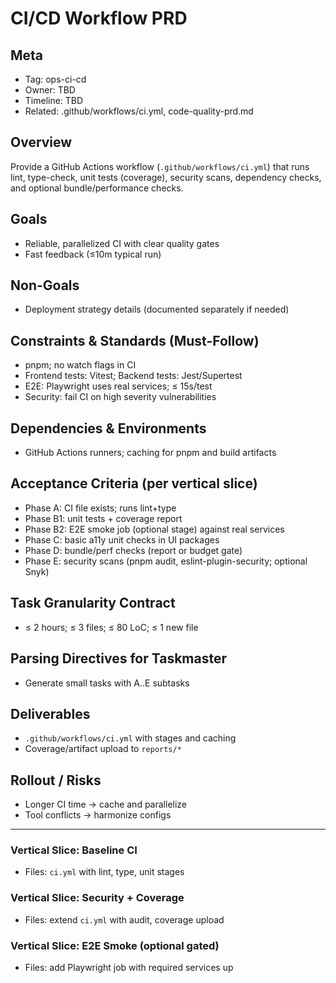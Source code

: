 # CI/CD Workflow PRD

## Meta
- Tag: ops-ci-cd
- Owner: TBD
- Timeline: TBD
- Related: .github/workflows/ci.yml, code-quality-prd.md

## Overview
Provide a GitHub Actions workflow (`.github/workflows/ci.yml`) that runs lint, type-check, unit tests (coverage), security scans, dependency checks, and optional bundle/performance checks.

## Goals
- Reliable, parallelized CI with clear quality gates
- Fast feedback (≤10m typical run)

## Non-Goals
- Deployment strategy details (documented separately if needed)

## Constraints & Standards (Must-Follow)
- pnpm; no watch flags in CI
- Frontend tests: Vitest; Backend tests: Jest/Supertest
- E2E: Playwright uses real services; ≤ 15s/test
- Security: fail CI on high severity vulnerabilities

## Dependencies & Environments
- GitHub Actions runners; caching for pnpm and build artifacts

## Acceptance Criteria (per vertical slice)
- Phase A: CI file exists; runs lint+type
- Phase B1: unit tests + coverage report
- Phase B2: E2E smoke job (optional stage) against real services
- Phase C: basic a11y unit checks in UI packages
- Phase D: bundle/perf checks (report or budget gate)
- Phase E: security scans (pnpm audit, eslint-plugin-security; optional Snyk)

## Task Granularity Contract
- ≤ 2 hours; ≤ 3 files; ≤ 80 LoC; ≤ 1 new file

## Parsing Directives for Taskmaster
- Generate small tasks with A..E subtasks

## Deliverables
- `.github/workflows/ci.yml` with stages and caching
- Coverage/artifact upload to `reports/*`

## Rollout / Risks
- Longer CI time → cache and parallelize
- Tool conflicts → harmonize configs

---

### Vertical Slice: Baseline CI
- Files: `ci.yml` with lint, type, unit stages

### Vertical Slice: Security + Coverage
- Files: extend `ci.yml` with audit, coverage upload

### Vertical Slice: E2E Smoke (optional gated)
- Files: add Playwright job with required services up

